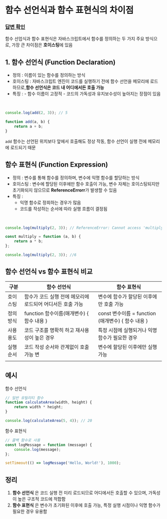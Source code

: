 # 함수 선언식과 함수 표현식의 차이점

### [답변 확인](https://www.maeil-mail.kr/question/68)

함수 선업식과 함수 표현식은 자바스크립트에서 함수를 정의하는 두 가지 주요 방식으로, 가장 큰 차이점은 **호이스팅**에 있음

## 1. 함수 선언식 (Function Declaration)

-   정의 : 이름이 있는 함수를 정의하는 방식
-   호이스팅 : 자바스크립트 엔진이 코드를 실행하기 전에 함수 선언을 메모리에 로드하므로,**함수 선언식은 코드 내 어디에서든 호출 가능**
-   특징 : - 함수 이름이 고정적 - 코드의 가독성과 유지보수성이 높아지는 장점이 있음

<br/>

```jsx
console.log(add(2, 3)); // 5

function add(a, b) {
    return a + b;
}
```

`add` 함수는 선언된 위치보다 앞에서 호출해도 정상 작동, 함수 선언이 실행 전에 메모리에 로드되기 때문

## 함수 표현식 (Function Expression)

-   정의 : 변수를 통해 함수를 정의하며, 변수에 익명 함수를 할당하는 방식
-   호이스팅 : 변수에 할당된 이후에만 함수 호출이 가능, 변수 자체는 호이스팅되지만 초기화되지 않으므로 **ReferenceErrorr**가 발생할 수 있음
-   특징 :
    -   익명 함수로 정희하는 경우가 많음
    -   코드를 작성하는 순서에 따라 실행 흐름이 결정됨

<br/>

```jsx
console.log(multiply(2, 3)); // ReferenceError: Cannot access 'multiply' before initialization

const multiply = function (a, b) {
    return a * b;
};

console.log(multiply(2, 3)); //6
```

## 함수 선언식 vs 함수 표현식 비교

| 구분      | 함수 선언식                                                | 함수 표현식                                        |
| --------- | ---------------------------------------------------------- | -------------------------------------------------- |
| 호이스팅  | 함수가 코드 실행 전에 메모리에 로드되어 어디서든 호출 가능 | 변수에 함수가 할당된 이후에만 호출 가능            |
| 정의 방식 | function 함수이름(매개변수) { 함수 내용 }                  | const 변수이름 = function (매개변수) { 함수 내용 } |
| 사용 용도 | 코드 구조를 명확히 하고 재사용성이 높은 경우               | 특정 시점에 실행되거나 익명 함수가 필요한 경우     |
| 실행 순서 | 코드 작성 순서와 관계없이 호출 가능 변                     | 변수에 할당된 이후에만 실행 가능                   |
|           |

## 예시

함수 선언식

```jsx
// 일반 유틸리티 함수
function calculateArea(width, height) {
    return width * height;
}

console.log(calculateArea(5, 4)); // 20
```

함수 표현식

```jsx
// 콜백 함수로 사용
const logMessage = function (message) {
    console.log(message);
};

setTimeout(() => logMessage('Hello, World!'), 1000);
```

## 정리

1. **함수 선언식** 은 코드 실행 전 미리 로드되므로 어디에서든 호출할 수 있으며, 가독성이 높은 구조적 코드에 적합함
2. **함수 표현식** 은 변수가 초기화된 이후에 호출 가능, 특정 실행 시점이나 익명 함수가 필요한 경우 유용함
